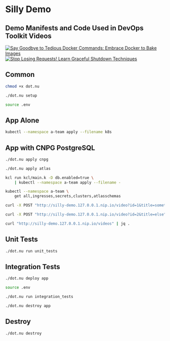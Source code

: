 # Silly Demo

## Demo Manifests and Code Used in DevOps Toolkit Videos

[![Say Goodbye to Tedious Docker Commands: Embrace Docker to Bake Images](https://img.youtube.com/vi/3Fc7YuTWptw/0.jpg)](https://youtu.be/3Fc7YuTWptw)
[![Stop Losing Requests! Learn Graceful Shutdown Techniques](https://img.youtube.com/vi/eQPYsGrZW_E/0.jpg)](https://youtu.be/eQPYsGrZW_E)

## Common

```sh
chmod +x dot.nu

./dot.nu setup

source .env
```

## App Alone

```sh
kubectl --namespace a-team apply --filename k8s
```

## App with CNPG PostgreSQL

```sh
./dot.nu apply cnpg

./dot.nu apply atlas

kcl run kcl/main.k -D db.enabled=true \
    | kubectl --namespace a-team apply --filename -

kubectl --namespace a-team \
    get all,ingresses,secrets,clusters,atlasschemas

curl -X POST "http://silly-demo.127.0.0.1.nip.io/video?id=1&title=something"

curl -X POST "http://silly-demo.127.0.0.1.nip.io/video?id=2&title=else"

curl "http://silly-demo.127.0.0.1.nip.io/videos" | jq .
```

## Unit Tests

```sh
./dot.nu run unit_tests
```

## Integration Tests

```sh
./dot.nu deploy app

source .env

./dot.nu run integration_tests

./dot.nu destroy app
```

## Destroy

```sh
./dot.nu destroy
```
